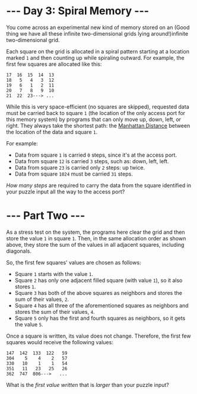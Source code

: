 ﻿# --- Day 3: Spiral Memory ---

You come across an experimental new kind of memory stored on an (Good thing we have all these infinite two-dimensional grids lying around!)infinite two-dimensional grid.

Each square on the grid is allocated in a spiral pattern starting at a location marked ```1``` and then counting up while spiraling outward. For example, the first few squares are allocated like this:


```
17  16  15  14  13
18   5   4   3  12
19   6   1   2  11
20   7   8   9  10
21  22  23---> ...
```


While this is very space-efficient (no squares are skipped), requested data must be carried back to square ```1``` (the location of the only access port for this memory system) by programs that can only move up, down, left, or right. They always take the shortest path: the [Manhattan Distance](https://en.wikipedia.org/wiki/Taxicab_geometry) between the location of the data and square ```1```.

For example:


* Data from square ```1``` is carried ```0``` steps, since it's at the access port.
* Data from square ```12``` is carried ```3``` steps, such as: down, left, left.
* Data from square ```23``` is carried only ```2``` steps: up twice.
* Data from square ```1024``` must be carried ```31``` steps.


*How many steps* are required to carry the data from the square identified in your puzzle input all the way to the access port?

# --- Part Two ---

As a stress test on the system, the programs here clear the grid and then store the value ```1``` in square ```1```. Then, in the same allocation order as shown above, they store the sum of the values in all adjacent squares, including diagonals.

So, the first few squares' values are chosen as follows:


* Square ```1``` starts with the value ```1```.
* Square ```2``` has only one adjacent filled square (with value ```1```), so it also stores ```1```.
* Square ```3``` has both of the above squares as neighbors and stores the sum of their values, ```2```.
* Square ```4``` has all three of the aforementioned squares as neighbors and stores the sum of their values, ```4```.
* Square ```5``` only has the first and fourth squares as neighbors, so it gets the value ```5```.


Once a square is written, its value does not change. Therefore, the first few squares would receive the following values:


```
147  142  133  122   59
304    5    4    2   57
330   10    1    1   54
351   11   23   25   26
362  747  806--->   ...
```


What is the *first value written* that is *larger* than your puzzle input?
